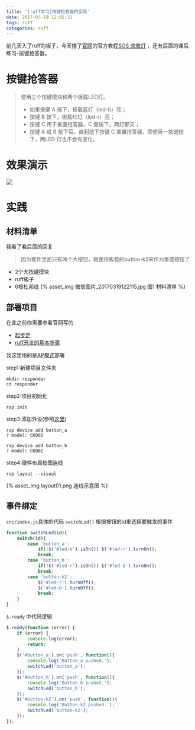 ```yaml
---
title: '[ruff学习]按键抢答器的实现'
date: 2017-03-19 12:05:31
tags: ruff
categories: ruff
---
```

前几天入了ruff的板子，今天撸了[官网](https://ruff.io/zh-cn/)的官方教程[SOS 求救灯](http://community.ruff.io/t/ruff-lesson-1-sos/403/8) ，还有后面的课后练习-按键抢答器。
<!--more-->
# 按键抢答器
>使用三个按键模块和两个板载LED灯。
>- 如果按键 A 按下，板载蓝灯（led-b）亮；
>- 按键 B 按下，板载红灯（led-r）亮；
>- 按键 C 用于重置抢答器，C 键按下，两灯都灭；
>- 按键 A 或 B 按下后，直到按下按键 C 重置抢答器，即使另一按键按下，两LED 灯也不会有变化。

# 效果演示

<img src='http://p1.bpimg.com/582279/059c16087c2040b5.gif'>

# 实践

## 材料清单
我看了看后面的回复
>因为套件里面只有两个大按钮，就使用板载的button-k2来作为重置按钮了

- 2个大按键模块
- ruff板子
- 6根杜邦线
  {% asset_img 微信图片_20170319122115.jpg 图1 材料清单 %}

## 部署项目
在此之前你需要参看官网写的
- [起步走](https://ruff.io/zh-cn/docs/getting-started.html)
- [ruff开发的基本步骤](https://ruff.io/zh-cn/docs/development-steps.html)

我这里用的是[AP模式](https://ruff.io/zh-cn/docs/channel.html)部署

step1:新建项目文件夹
```
mkdir responder
cd responder
```
step2:项目初始化
```
rap init
```
step3:添加外设(参照[这里](https://ruff.io/zh-cn/docs/getting-started-device.html))
```
rap device add button_a
? model: CK002
```
```
rap device add button_b
? model: CK002
```
step4:硬件布局按图连线
```
rap layout --visual
```
{% asset_img layout01.png 连线示意图 %}

## 事件绑定
`src/index.js`具体的代码
`switchLed()`  根据按钮的id来选择要触发的事件
```javascript
function switchLed(id){
    switch(id){
        case 'button_a': 
            if(!$('#led-b').isOn()) $('#led-r').turnOn();
            break;
        case 'button_b': 
            if(!$('#led-r').isOn()) $('#led-b').turnOn();
            break;
        case 'button-k2': 
            $('#led-r').turnOff();
            $('#led-b').turnOff();
            break;
    }
}
```
`$.ready` 中代码逻辑
```javascript
$.ready(function (error) {
    if (error) {
        console.log(error);
        return;
    }
    $('#button_a').on('push', function(){
        console.log('Button_a pushed.');
        switchLed('button_a');
    });
    $('#button_b').on('push', function(){
        console.log('Button_b pushed.');
        switchLed('button_b');
    });
    $('#button-k2').on('push', function(){
        console.log('Button-k2 pushed.');
        switchLed('button-k2');
    });
});
```


